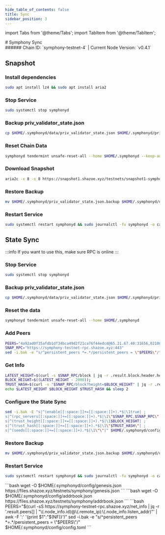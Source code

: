 ```yaml
---
hide_table_of_contents: false
title: Sync
sidebar_position: 3
---
```


import Tabs from '@theme/Tabs';
import TabItem from '@theme/TabItem';

<div className="h1-with-icon icon-symphony">
# Symphony Sync
</div>
###### Chain ID: `symphony-testnet-4` | Current Node Version: `v0.4.1`

<Tabs>
  <TabItem value="snapshot" label="Snapshot" default>

## Snapshot

### Install dependencies

```bash
sudo apt install lz4 && sudo apt install aria2
```

### Stop Service

```bash
sudo systemctl stop symphonyd
```

### Backup priv_validator_state.json

```bash
cp $HOME/.symphonyd/data/priv_validator_state.json $HOME/.symphonyd/priv_validator_state.json.backup
```

### Reset Chain Data

```bash
symphonyd tendermint unsafe-reset-all --home $HOME/.symphonyd --keep-addr-book
```

### Download Snapshot

```bash
aria2c -x 8 -s 8 https://snapshot1.shazoe.xyz/testnets/snapshot1-symphony.tar.lz4 && lz4 -c -d snapshot1-symphony.tar.lz4 | tar -x -C $HOME/.symphonyd && rm snapshot1-symphony.tar.lz4
```

### Restore Backup

```bash
mv $HOME/.symphonyd/priv_validator_state.json.backup $HOME/.symphonyd/data/priv_validator_state.json
```

### Restart Service

```bash
sudo systemctl restart symphonyd && sudo journalctl -fu symphonyd -o cat
```

  </TabItem>
  <TabItem class="tab" value="stateSync" label="State Sync">

## State Sync

:::info
If you want to use this, make sure RPC is online
:::

### Stop Service

```bash
sudo systemctl stop symphonyd
```

### Backup priv_validator_state.json

```bash
cp $HOME/.symphonyd/data/priv_validator_state.json $HOME/.symphonyd/priv_validator_state.json.backup
```

### Reset the data

```bash
symphonyd tendermint unsafe-reset-all --home $HOME/.symphonyd
```

### Add Peers

```bash
PEERS="4a92ad0f35afdb1df34bca49d2f21ca76f44edcd@65.21.67.40:31656,02108317e4a4878148735210721a64f89b147350@65.21.196.57:35656,d6a780caa80c783ae21c2ade96e1911c40383587@185.232.70.33:16656,bb07306c8861a418a2f4048cb1101e7a3a30e55c@176.9.113.61:36656,0654e74ef51697b400ceff9a16af9e15bfe42a72@46.4.91.76:29256,f21a0c449aa40052ab7780b073b1ecd387614eb9@65.108.129.49:38656,61771badcaff0ec79f16209a4a03a60fd6739dca@91.227.33.18:20656,ccbeb8d2f5a9b4a2d9b9da1b90ef9c85ba1d6b79@38.97.60.3:23656,12174ce319b00e579d4eb468cbb4d22bc1bd2325@65.109.117.113:29256,5f54b4547e9e3d67d039035716f2b782aa4044bf@65.109.83.40:29256,930848a35a0a5cb09948e278a2725202b689972e@116.202.150.231:12156,ce805612828bc6467fe6081c75bba1a917dc3106@109.123.247.208:35656,662e5d18365ff192c15a0a2562c1f5c0d7f5c589@65.109.30.35:35656,06655689b061c8dd02dbc7e879720cf55d36f770@65.21.141.250:35656,7c7510f57c86c038caa8b0105b5e2ae61877aa39@88.198.5.77:39656,b8d7d41577ccc95a2ec021af0535bdbbf92e4896@149.50.116.91:35656,683d80f56e9aad9caae030c218309b2e2cc15b7f@185.227.135.165:26656,b0d642c26f5d146020e91a8b41a5f55c121bcafc@149.50.116.116:31656,c4b1d93bcbdad1dd391d33e29dbcb879cdcf41d4@135.181.228.89:35656,ef8220abe47df52891b01758fd74645dc0a0bb83@116.202.32.209:26656,f5106a86b004fd48cd962a57659446ac80be9bf1@65.109.123.185:35656,673dcb5c91dc508d260f30f9eec167c8cb0e9118@195.3.223.119:27656,3b068f0a8e1065de9cbb8ce7eaefed9db4585d55@142.132.209.118:21656,60015d3ddd3bda98569121e7c02b8148ef8bb672@144.217.68.182:14556,d30babe97cbff419ad9a913744f92591c1ceeff0@45.140.146.212:26656,6ec88d52db29d6c64cbbebebd41a381245e4730f@65.108.199.62:12156,fb7df1cf347d45bd14d89ee549aa9f0c1291d3c7@152.53.84.199:35656,1fac066a1751be7c6c8141f897c67f319b3fcae2@74.241.130.41:31056,8e5d8b822c67b9e60f884857c2b58af95e1c67be@152.53.19.64:14656,d12d329f478f5172abf47bef3c8829cd776567dd@65.109.27.148:35656,897e128f19a8d0c10de7c5efc9086e1ed60b086b@135.181.0.97:35656,41d1a5b74970c1823cb1a3be3367ce5cdbe76e4e@135.181.210.46:51656,8713c8dd97c45d4d6c069c76d99ea0f64a8f3752@65.109.154.9:29156,a8dd994eea42c0cd9452e74f492e7fe8e5493dd2@195.201.194.231:26656,6baaa9a3775a97a06e160f2ecc7cc9db38f31bf8@152.53.229.82:26656,bd980568469c8c0e8c5fd0f8adcbbbe94ddd041a@135.181.79.242:35656,dd96b135e54de85ccdca1cdcb644bcd828ece8d5@167.114.118.199:26656,1267e57e1f5ce4a6688d703f02fc5f59b7717570@157.245.136.18:26656,64eba2ad436e933b0fff5d758320096904b042b6@103.129.172.245:51556,3bad680d3eebdf0e9168ad5802e2611c95eab124@195.201.197.246:27656,ec008baba8af10eb5c33b8787302e1e513c74f62@14.167.155.152:20656,df754507ff1b7d906647754c40e808d4bfbcce39@88.99.149.170:21656,ea6ca01e0d272d5f7c88a071cf74c61e7c8eafca@152.53.1.122:26656"
SNAP_RPC="https://symphony-testnet-rpc.shazoe.xyz:443"
sed -i.bak -e "s/^persistent_peers *=.*/persistent_peers = \"$PEERS\"/" $HOME/.symphonyd/config/config.toml
```

### Get Info

```bash
LATEST_HEIGHT=$(curl -s $SNAP_RPC/block | jq -r .result.block.header.height);
BLOCK_HEIGHT=$((LATEST_HEIGHT - 2000));
TRUST_HASH=$(curl -s "$SNAP_RPC/block?height=$BLOCK_HEIGHT" | jq -r .result.block_id.hash)
echo $LATEST_HEIGHT $BLOCK_HEIGHT $TRUST_HASH && sleep 2
```

### Configure the State Sync

```bash
sed -i.bak -E "s|^(enable[[:space:]]+=[[:space:]]+).*$|\1true| ;
s|^(rpc_servers[[:space:]]+=[[:space:]]+).*$|\1\"$SNAP_RPC,$SNAP_RPC\"| ;
s|^(trust_height[[:space:]]+=[[:space:]]+).*$|\1$BLOCK_HEIGHT| ;
s|^(trust_hash[[:space:]]+=[[:space:]]+).*$|\1\"$TRUST_HASH\"| ;
s|^(seeds[[:space:]]+=[[:space:]]+).*$|\1\"\"|" $HOME/.symphonyd/config/config.toml
```

### Restore Backup

```bash
mv $HOME/.symphonyd/priv_validator_state.json.backup $HOME/.symphonyd/data/priv_validator_state.json
```

### Restart Service

```bash
sudo systemctl restart symphonyd && sudo journalctl -fu symphonyd -o cat
```

</TabItem>
<TabItem value="genesis" label="Genesis">
```bash
wget -O $HOME/.symphonyd/config/genesis.json https://files.shazoe.xyz/testnets/symphony/genesis.json
```
</TabItem>
<TabItem value="Addrbook" label="Addrbook">
```bash
wget -O $HOME/.symphonyd/config/addrbook.json https://files.shazoe.xyz/testnets/symphony/addrbook.json
```
</TabItem>
<TabItem value="peers" label="Peers">
```bash
PEERS="$(curl -sS https://symphony-testnet-rpc.shazoe.xyz/net_info | jq -r '.result.peers[] | "\(.node_info.id)@\(.remote_ip):\(.node_info.listen_addr)"' | awk -F ':' '{print $1":"$(NF)}')"
sed -i.bak -e "s/^persistent_peers *=.*/persistent_peers = \"$PEERS\"/" $HOME/.symphonyd/config/config.toml
```
</TabItem>
</Tabs>
